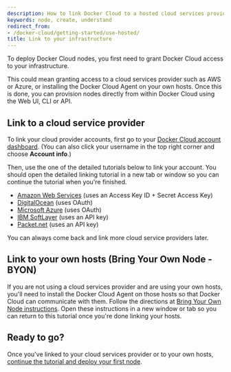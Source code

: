 ```yaml
---
description: How to link Docker Cloud to a hosted cloud services provider or your own hosts
keywords: node, create, understand
redirect_from:
- /docker-cloud/getting-started/use-hosted/
title: Link to your infrastructure
---
```


To deploy Docker Cloud nodes, you first need to grant Docker Cloud access to your infrastructure.

This could mean granting access to a cloud services provider such as AWS or Azure, or installing the Docker Cloud Agent on your own hosts. Once this is done, you can provision nodes directly from within Docker Cloud using the Web UI, CLI or API.

## Link to a cloud service provider
To link your cloud provider accounts, first go to your [Docker Cloud account dashboard](https://cloud.docker.com/account/). (You can also click your username in the top right corner and choose **Account info**.)

Then, use the one of the detailed tutorials below to link your account. You should open the detailed linking tutorial in a new tab or window so you can continue the tutorial when you're finished.

  - [Amazon Web Services](../infrastructure/link-aws.md) (uses an Access Key ID + Secret Access Key)
  - [DigitalOcean](../infrastructure/link-do.md) (uses OAuth)
  - [Microsoft Azure](../infrastructure/link-azure.md) (uses OAuth)
  - [IBM SoftLayer](../infrastructure/link-softlayer.md) (uses an API key)
  - [Packet.net](../infrastructure/link-packet.md) (uses an API key)

  You can always come back and link more cloud service providers later.

## Link to your own hosts (Bring Your Own Node - BYON)

If you are not using a cloud services provider and are using your own hosts, you'll need to install the Docker Cloud Agent on those hosts so that Docker Cloud can communicate with them.  Follow the directions at [Bring Your Own Node instructions](../infrastructure/byoh.md). Open these instructions in a new window or tab so you can return to this tutorial once you're done linking your hosts.

## Ready to go?
Once you've linked to your cloud services provider or to your own hosts, [continue the tutorial and deploy your first node](your_first_node.md).